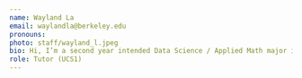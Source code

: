 ```yaml
---
name: Wayland La
email: waylandla@berkeley.edu
pronouns: 
photo: staff/wayland_l.jpeg
bio: Hi, I’m a second year intended Data Science / Applied Math major interested in Machine Learning and helping others. On my free time, I watch sports and play games like basketball and chess, so contact me if you need help or want to talk about anything!
role: Tutor (UCS1)
---
```

